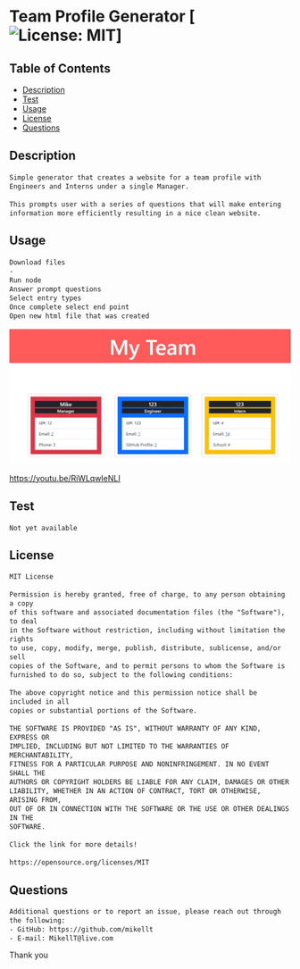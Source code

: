 
  # Team Profile Generator [![License: MIT](https://img.shields.io/badge/License-MIT-yellow.svg)]

  ## Table of Contents
  - [Description](#Description)
  - [Test](#Test)
  - [Usage](#Usage)
  - [License](#License)
  - [Questions](#Questions)

  ## Description
    Simple generator that creates a website for a team profile with Engineers and Interns under a single Manager.

    This prompts user with a series of questions that will make entering information more efficiently resulting in a nice clean website.
    

  ## Usage
    Download files
    - 
    Run node
    Answer prompt questions
    Select entry types
    Once complete select end point
    Open new html file that was created
    
![image](./utils/assets/img.JPG)


https://youtu.be/RiWLqwIeNLI
    

  ## Test
    Not yet available
    

  ## License
    
    MIT License

    Permission is hereby granted, free of charge, to any person obtaining a copy
    of this software and associated documentation files (the "Software"), to deal
    in the Software without restriction, including without limitation the rights
    to use, copy, modify, merge, publish, distribute, sublicense, and/or sell
    copies of the Software, and to permit persons to whom the Software is
    furnished to do so, subject to the following conditions:

    The above copyright notice and this permission notice shall be included in all
    copies or substantial portions of the Software.

    THE SOFTWARE IS PROVIDED "AS IS", WITHOUT WARRANTY OF ANY KIND, EXPRESS OR
    IMPLIED, INCLUDING BUT NOT LIMITED TO THE WARRANTIES OF MERCHANTABILITY,
    FITNESS FOR A PARTICULAR PURPOSE AND NONINFRINGEMENT. IN NO EVENT SHALL THE
    AUTHORS OR COPYRIGHT HOLDERS BE LIABLE FOR ANY CLAIM, DAMAGES OR OTHER
    LIABILITY, WHETHER IN AN ACTION OF CONTRACT, TORT OR OTHERWISE, ARISING FROM,
    OUT OF OR IN CONNECTION WITH THE SOFTWARE OR THE USE OR OTHER DEALINGS IN THE
    SOFTWARE.

    Click the link for more details!
    
    https://opensource.org/licenses/MIT

  ## Questions
    Additional questions or to report an issue, please reach out through the following:
    - GitHub: https://github.com/mikellt
    - E-mail: MikellT@live.com
  

  Thank you

  